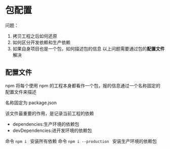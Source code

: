 # 包配置

问题：
1. 拷贝工程之后如何还原
2. 如何区分开发依赖和生产依赖
3. 如果自身项目也是一个包，如何描述包的信息
以上问题需要通过包的**配置文件**解决

## 配置文件

npm 将每个使用 npm 的工程本身都看作一个包，报的信息通过一个名称固定的配置文件来描述

名称固定为 package.json

该文件最重要的作用，是记录当前工程的依赖

- dependencies:生产环境的依赖包
- devDependencies:进开发环境的依赖包

命令 ```npm i ```  安装所有依赖
命令 ```npm i --production ```  安装生产环境的依赖包